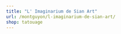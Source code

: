 ```yaml
---
title: "L' Imaginarium de Sian Art"
url: /montguyon/l-imaginarium-de-sian-art/
shop: tatouage
---
```

